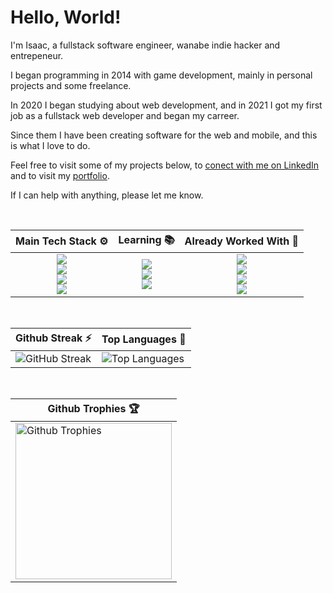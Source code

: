 # Hello, World!

I'm Isaac, a fullstack software engineer, wanabe indie hacker and entrepeneur.

I began programming in 2014 with game development, mainly in personal projects and some freelance.

In 2020 I began studying about web development, and in 2021 I got my first job as a fullstack web developer and began my carreer.

Since them I have been creating software for the web and mobile, and this is what I love to do.

Feel free to visit some of my projects below, to [conect with me on LinkedIn](https://www.linkedin.com/in/isaac-muniz/) and to visit my [portfolio](https://isaacmuniz.vercel.app).

If I can help with anything, please let me know.

<br/>

<div align="center">
  <table>
    <thead>
      <tr>
        <th style="text-align: center;">
          Main Tech Stack ⚙️
        </th>
        <th style="text-align: center;">
          Learning 📚️
        </th>
        <th style="text-align: center;">
          Already Worked With 💾
        </th>
      </tr>
    </thead>
    <tbody>
      <tr>
        <!-- Main Tech Stack -->
        <td>
          <div align="center">
            <img src="https://skills.syvixor.com/api/icons?i=reactjs,nextjs,tailwindcss,zod"
            />
            <br/>
            <img src="https://skills.syvixor.com/api/icons?i=prisma,jwt,jest,zustand"
            />
            <br/>
            <img src="https://skills.syvixor.com/api/icons?i=nodejs,nestjs,postgresql,docker"
            />
            <br/>
            <img src="https://skills.syvixor.com/api/icons?i=typescript,javascript"
            />
          </div>
        </td>
        <!-- Studying -->
        <td>
          <div align="center">
            <img src="https://skills.syvixor.com/api/icons?i=reactnative"
            />
            <br/>
            <img src="https://skills.syvixor.com/api/icons?i=django" />
            <br/>
            <img src="https://skills.syvixor.com/api/icons?i=python" />
          </div>
        </td>
        <!-- Already Worked With -->
        <td>
          <div align="center">
            <img src="https://skills.syvixor.com/api/icons?i=flutter,bootstrap" />
            <br/>
            <img src="https://skills.syvixor.com/api/icons?i=redux,reacthookform,reactquery"
            />
            <br/>
            <img src="https://skills.syvixor.com/api/icons?i=expressjs,mysql,sequelize"
            />
            <br/>
            <img src="https://skills.syvixor.com/api/icons?i=php" />
          </div>
        </td>
      </tr>
    </tbody>
  </table>
  <br/>
  <table>
    <thead>
      <tr>
        <th style="text-align: center;">
          Github Streak ⚡️
        </th>
        <th style="text-align: center;">
          Top Languages 📜
        </th>
      </tr>
    </thead>
    <tbody>
      <tr>
        <!-- Streak -->
        <td>
          <img src="https://gh-streaks-isaacmuniz.vercel.app?user=codigoisaac&background=000000&border=B9F9F8&stroke=B9F9F8&ring=0E9F44&fire=0E9F44&currStreakNum=B9F9F8&sideNums=B9F9F8&currStreakLabel=F06292&sideLabels=F06292&dates=0E9F44&excludeDaysLabel=0E9F44"
          alt="GitHub Streak">
        </td>
        <!-- Top Languages -->
        <td>
          <img src="https://gh-stats-isaacmuniz.vercel.app/api/top-langs/?username=codigoisaac&theme=radical&layout=compact&title_color=F06292&text_color=0E9F44&border_color=B9F9F8&bg_color=000"
          alt="Top Languages" />
        </td>
      </tr>
    </tbody>
  </table>
  <br/>
  <!-- Trophies -->
  <table>
    <thead>
      <tr>
        <th style="text-align: center;">
          Github Trophies 🏆️
        </th>
      </tr>
    </thead>
    <tbody>
      <tr>
        <td>
          <img src="https://gh-trophies-isaacmuniz.vercel.app?username=codigoisaac&theme=radical&margin-w=5&margin-h=5&no-frame=true&no-bg=false&row=2&column=3"
          height="250" alt="Github Trophies" />
        </td>
      </tr>
    </tbody>
  </table>
  <!-- [![Isaac's github activity graph](https://github-readme-activity-graph.vercel.app/graph?username=codigoisaac&bg_color=0d1117&color=b9f9f8&line=b9f9f8&point=0e9f44&area=true&area_color=0e9f44&hide_border=true)](https://github.com/ashutosh00710/github-readme-activity-graph)
  -->
</div>

